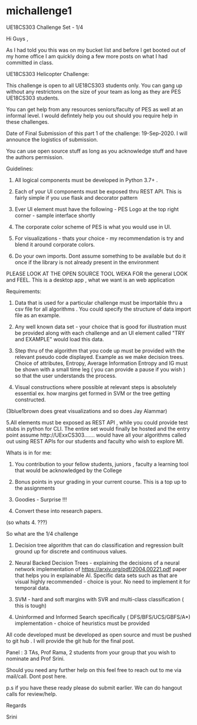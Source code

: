 # michallenge1
UE18CS303 Challenge Set - 1/4

Hi Guys ,

As I had told you this was on my bucket list and before I get booted out of my home office I am quickly doing a few more posts on what I had committed in class.

UE18CS303 Helicopter Challenge:

This challenge is open to all UE18CS303 students only. You can gang up without any restrictons on the size of your team as long as they are PES UE18CS303 students.

You can get help from any resources seniors/faculty of PES as well at an informal level. I would defintely help you out should you require help in these challenges.

Date of Final  Submission of this part 1 of the challenge: 19-Sep-2020. I will announce the logistics of submission.

You can use open source stuff as long as you acknowledge stuff and have the authors permission.

Guidelines:

1. All logical components must be developed in Python 3.7+ .

2. Each of your UI components must be exposed thru REST API. This is fairly simple if you use flask and decorator pattern

3. Ever UI element must have the following - PES Logo at the top right corner - sample interface shortly

4. The corporate color scheme of PES is what you would use in UI.

5. For visualizations - thats your choice - my recommendation is try and blend it around corporate colors.

6. Do your own imports. Dont assume something to be available but do it once if the library is not already present in the environment

PLEASE LOOK AT THE OPEN SOURCE TOOL WEKA FOR the general LOOK and FEEL. This is a desktop app , what we want is an web application

Requirements:

1. Data that is used for a particular challenge must be importable thru a csv file for all algorithms . You could specify the structure of data import file as an example.

2. Any well known data set - your choice that is good for illustration must be provided along with each challenge and an UI element called "TRY and EXAMPLE" would load this data.

3. Step thru of the algorithm that you code up must be provided with the relevant pseudo code displayed. Example as we make decision trees. Choice of attributes, Entropy, Average Information Entropy and IG must be shown with a small time leg ( you can provide a pause if you wish ) so that the user understands the process.

4. Visual constructions where possible at relevant steps is absolutely essential ex. how margins get formed in SVM or the tree getting constructed.

(3blue1brown does great visualizations and so does Jay Alammar)

5.All elements must be exposed as REST API , while you could provide test stubs in python for CLI. The entire set would finally be hosted and the entry point assume http://UExxCS303....... would have all your algorithms called out using REST APIs for our students and faculty who wish to explore MI.

Whats is in for me:

1. You contribution to your fellow students, juniors , faculty a learning tool that would be acknowledged by the College

2. Bonus points in your grading in your current course.  This is a top up to the assignments 

3. Goodies - Surprise !!!

5. Convert these into research papers.

(so whats 4. ???)

So what are the 1/4 challenge

1. Decision tree algorithm that can do classification and regression built ground up  for discrete and continuous values.

2. Neural Backed Decision Trees - explaining the decisions of a neural network implementation of https://arxiv.org/pdf/2004.00221.pdf paper that helps you in explainable AI. Specific data sets such as that are visual highly recommended - choice is your. No need to implement it for temporal data.

3. SVM - hard and soft margins with SVR and multi-class classification ( this is tough)

4. Uninformed and Informed Search specifically ( DFS/BFS/UCS/GBFS/A*) implementation - choice of heuristics must be provided 

All code developed must be developed as open source and must be pushed to git hub . I will provide the git hub for the final post.

Panel : 3 TAs, Prof Rama, 2 students from your group that you wish to nominate and Prof Srini. 

Should you need any further help on this feel free to reach out to me  via mail/call. Dont post here.

p.s if you have these ready please do submit earlier.  We can do hangout calls for review/help.

Regards

Srini

